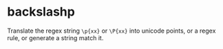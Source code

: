 # backslashp
Translate the regex string `\p{xx}` or  `\P{xx}` into unicode points, or a regex rule, or generate a string match it.
